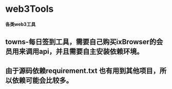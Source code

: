 # web3Tools
#### 各类web3工具
## towns-每日签到工具，需要自己购买ixBrowser的会员用来调用api，并且需要自主安装依赖环境。
## 由于源码依赖requirement.txt 也有用到其他项目，所以依赖可能会比较多。
